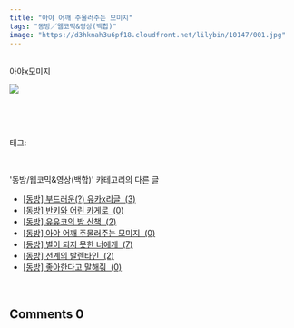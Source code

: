 ```yaml
---
title: "아야 어깨 주물러주는 모미지"
tags: "동방／웹코믹&영상(백합)"
image: "https://d3hknah3u6pf18.cloudfront.net/lilybin/10147/001.jpg"
---
```

<div class="article">
<div class="area_view">
<div style="text-align: left;"><br/></div><div style="text-align: left;">아야x모미지<br/><p style="text-align: left;"><span class="imageblock" style="display: inline-block; width: 100%; height: auto; max-width: 100%;"><img src="{{ site.imgserver4 }}/lilybin/10147/001.jpg"/></span></p></div><p><br/></p>
</div></div><br/>
<div class="tagTrail">
<p>태그: </p>
<ul>
</ul>
</div><br/>
<div class="another">
<p>'동방/웹코믹&amp;영상(백합)' 카테고리의 다른 글</p>
<ul>
<li><a href="/lilybin_10149">
[동방] 부드러운(?) 유카x리글  (3)
</a></li>
<li><a href="/lilybin_10168">
[동방] 반키와 어린 카게로  (0)
</a></li>
<li><a href="/lilybin_10148">
[동방] 유유코의 밤 산책  (2)
</a></li>
<li><a href="/lilybin_10147">
[동방] 아야 어깨 주물러주는 모미지  (0)
</a></li>
<li><a href="/lilybin_10098">
[동방] 별이 되지 못한 너에게  (7)
</a></li>
<li><a href="/lilybin_10071">
[동방] 선계의 발렌타인  (2)
</a></li>
<li><a href="/lilybin_10057">
[동방] 좋아한다고 말해줘  (0)
</a></li>
</ul>
</div><br/>
<div class="comment">
<h2 class="bold">Comments <span id="commentCount10147">0</span></h2>
<div style="clear:both;">
<div id="entry10147Comment" style="display:block">
</div>
</div>
</div><br/>
<br/>
<p id="refer"></p>
<br/>

